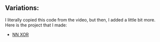## Variations:

I literally copied this code from the video,
but then, I added a little bit more. Here is
the project that I made: 
* [NN XOR](https://codemehtm.github.io/nn)
